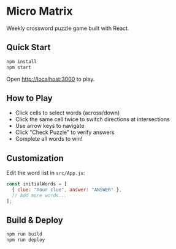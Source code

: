 # Micro Matrix

Weekly crossword puzzle game built with React.

## Quick Start

```bash
npm install
npm start
```

Open [http://localhost:3000](http://localhost:3000) to play.

## How to Play

- Click cells to select words (across/down)
- Click the same cell twice to switch directions at intersections
- Use arrow keys to navigate
- Click "Check Puzzle" to verify answers
- Complete all words to win!

## Customization

Edit the word list in `src/App.js`:

```javascript
const initialWords = [
  { clue: "Your clue", answer: "ANSWER" },
  // Add more words...
];
```

## Build & Deploy

```bash
npm run build
npm run deploy
```
